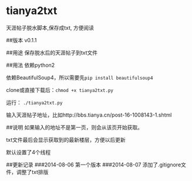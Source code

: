 tianya2txt 
==========

天涯帖子脱水脚本,保存成txt, 方便阅读

##版本
v0.1.1

##用途
保存脱水后的天涯帖子到txt文件

##用法
依赖python2

依赖BeautifulSoup4，所以需要先`pip install beautifulsoup4`

clone或直接下载后：`chmod +x tianya2txt.py`

运行： `./tianya2txt.py`

输入天涯帖子地址，比如http://bbs.tianya.cn/post-16-1008143-1.shtml

##说明
如果输入的地址不是第一页，则会从该页开始获取。

txt文件最后会显示获取到的最新楼层，方便以后更新

默认设置了4个线程

##更新记录
###2014-08-06
第一个版本
###2014-08-07
添加了.gitignore文件，调整了txt排版